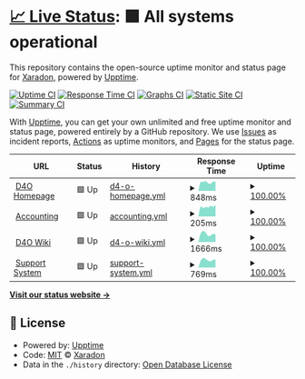 # [📈 Live Status](https://Xaradon.github.io/D4OStatus): <!--live status--> **🟩 All systems operational**

This repository contains the open-source uptime monitor and status page for [Xaradon](xaradon.de), powered by [Upptime](https://github.com/upptime/upptime).

[![Uptime CI](https://github.com/Xaradon/D4OStatus/workflows/Uptime%20CI/badge.svg)](https://github.com/upptime/upptime/actions?query=workflow%3A%22Uptime+CI%22)
[![Response Time CI](https://github.com/Xaradon/D4OStatus/workflows/Response%20Time%20CI/badge.svg)](https://github.com/upptime/upptime/actions?query=workflow%3A%22Response+Time+CI%22)
[![Graphs CI](https://github.com/Xaradon/D4OStatus/workflows/Graphs%20CI/badge.svg)](https://github.com/upptime/upptime/actions?query=workflow%3A%22Graphs+CI%22)
[![Static Site CI](https://github.com/Xaradon/D4OStatus/workflows/Static%20Site%20CI/badge.svg)](https://github.com/upptime/upptime/actions?query=workflow%3A%22Static+Site+CI%22)
[![Summary CI](https://github.com/Xaradon/D4OStatus/workflows/Summary%20CI/badge.svg)](https://github.com/upptime/upptime/actions?query=workflow%3A%22Summary+CI%22)

With [Upptime](https://upptime.js.org), you can get your own unlimited and free uptime monitor and status page, powered entirely by a GitHub repository. We use [Issues](https://github.com/Xaradon/D4OStatus/issues) as incident reports, [Actions](https://github.com/Xaradon/D4OStatus/actions) as uptime monitors, and [Pages](https://Xaradon.github.io/D4OStatus) for the status page.

<!--start: status pages-->
<!-- This summary is generated by Upptime (https://github.com/upptime/upptime) -->
<!-- Do not edit this manually, your changes will be overwritten -->
<!-- prettier-ignore -->
| URL | Status | History | Response Time | Uptime |
| --- | ------ | ------- | ------------- | ------ |
| <img alt="" src="https://favicons.githubusercontent.com/d4o.de" height="13"> [D4O Homepage](https://d4o.de) | 🟩 Up | [d4-o-homepage.yml](https://github.com/Xaradon/D4OStatus/commits/HEAD/history/d4-o-homepage.yml) | <details><summary><img alt="Response time graph" src="./graphs/d4-o-homepage/response-time-week.png" height="20"> 848ms</summary><br><a href="https://Xaradon.github.io/D4OStatus/history/d4-o-homepage"><img alt="Response time 836" src="https://img.shields.io/endpoint?url=https%3A%2F%2Fraw.githubusercontent.com%2FXaradon%2FD4OStatus%2FHEAD%2Fapi%2Fd4-o-homepage%2Fresponse-time.json"></a><br><a href="https://Xaradon.github.io/D4OStatus/history/d4-o-homepage"><img alt="24-hour response time 561" src="https://img.shields.io/endpoint?url=https%3A%2F%2Fraw.githubusercontent.com%2FXaradon%2FD4OStatus%2FHEAD%2Fapi%2Fd4-o-homepage%2Fresponse-time-day.json"></a><br><a href="https://Xaradon.github.io/D4OStatus/history/d4-o-homepage"><img alt="7-day response time 848" src="https://img.shields.io/endpoint?url=https%3A%2F%2Fraw.githubusercontent.com%2FXaradon%2FD4OStatus%2FHEAD%2Fapi%2Fd4-o-homepage%2Fresponse-time-week.json"></a><br><a href="https://Xaradon.github.io/D4OStatus/history/d4-o-homepage"><img alt="30-day response time 867" src="https://img.shields.io/endpoint?url=https%3A%2F%2Fraw.githubusercontent.com%2FXaradon%2FD4OStatus%2FHEAD%2Fapi%2Fd4-o-homepage%2Fresponse-time-month.json"></a><br><a href="https://Xaradon.github.io/D4OStatus/history/d4-o-homepage"><img alt="1-year response time 836" src="https://img.shields.io/endpoint?url=https%3A%2F%2Fraw.githubusercontent.com%2FXaradon%2FD4OStatus%2FHEAD%2Fapi%2Fd4-o-homepage%2Fresponse-time-year.json"></a></details> | <details><summary><a href="https://Xaradon.github.io/D4OStatus/history/d4-o-homepage">100.00%</a></summary><a href="https://Xaradon.github.io/D4OStatus/history/d4-o-homepage"><img alt="All-time uptime 100.00%" src="https://img.shields.io/endpoint?url=https%3A%2F%2Fraw.githubusercontent.com%2FXaradon%2FD4OStatus%2FHEAD%2Fapi%2Fd4-o-homepage%2Fuptime.json"></a><br><a href="https://Xaradon.github.io/D4OStatus/history/d4-o-homepage"><img alt="24-hour uptime 100.00%" src="https://img.shields.io/endpoint?url=https%3A%2F%2Fraw.githubusercontent.com%2FXaradon%2FD4OStatus%2FHEAD%2Fapi%2Fd4-o-homepage%2Fuptime-day.json"></a><br><a href="https://Xaradon.github.io/D4OStatus/history/d4-o-homepage"><img alt="7-day uptime 100.00%" src="https://img.shields.io/endpoint?url=https%3A%2F%2Fraw.githubusercontent.com%2FXaradon%2FD4OStatus%2FHEAD%2Fapi%2Fd4-o-homepage%2Fuptime-week.json"></a><br><a href="https://Xaradon.github.io/D4OStatus/history/d4-o-homepage"><img alt="30-day uptime 100.00%" src="https://img.shields.io/endpoint?url=https%3A%2F%2Fraw.githubusercontent.com%2FXaradon%2FD4OStatus%2FHEAD%2Fapi%2Fd4-o-homepage%2Fuptime-month.json"></a><br><a href="https://Xaradon.github.io/D4OStatus/history/d4-o-homepage"><img alt="1-year uptime 100.00%" src="https://img.shields.io/endpoint?url=https%3A%2F%2Fraw.githubusercontent.com%2FXaradon%2FD4OStatus%2FHEAD%2Fapi%2Fd4-o-homepage%2Fuptime-year.json"></a></details>
| <img alt="" src="https://favicons.githubusercontent.com/accounting.d4o-free2play.de" height="13"> [Accounting](https://accounting.d4o-free2play.de) | 🟩 Up | [accounting.yml](https://github.com/Xaradon/D4OStatus/commits/HEAD/history/accounting.yml) | <details><summary><img alt="Response time graph" src="./graphs/accounting/response-time-week.png" height="20"> 205ms</summary><br><a href="https://Xaradon.github.io/D4OStatus/history/accounting"><img alt="Response time 194" src="https://img.shields.io/endpoint?url=https%3A%2F%2Fraw.githubusercontent.com%2FXaradon%2FD4OStatus%2FHEAD%2Fapi%2Faccounting%2Fresponse-time.json"></a><br><a href="https://Xaradon.github.io/D4OStatus/history/accounting"><img alt="24-hour response time 172" src="https://img.shields.io/endpoint?url=https%3A%2F%2Fraw.githubusercontent.com%2FXaradon%2FD4OStatus%2FHEAD%2Fapi%2Faccounting%2Fresponse-time-day.json"></a><br><a href="https://Xaradon.github.io/D4OStatus/history/accounting"><img alt="7-day response time 205" src="https://img.shields.io/endpoint?url=https%3A%2F%2Fraw.githubusercontent.com%2FXaradon%2FD4OStatus%2FHEAD%2Fapi%2Faccounting%2Fresponse-time-week.json"></a><br><a href="https://Xaradon.github.io/D4OStatus/history/accounting"><img alt="30-day response time 185" src="https://img.shields.io/endpoint?url=https%3A%2F%2Fraw.githubusercontent.com%2FXaradon%2FD4OStatus%2FHEAD%2Fapi%2Faccounting%2Fresponse-time-month.json"></a><br><a href="https://Xaradon.github.io/D4OStatus/history/accounting"><img alt="1-year response time 194" src="https://img.shields.io/endpoint?url=https%3A%2F%2Fraw.githubusercontent.com%2FXaradon%2FD4OStatus%2FHEAD%2Fapi%2Faccounting%2Fresponse-time-year.json"></a></details> | <details><summary><a href="https://Xaradon.github.io/D4OStatus/history/accounting">100.00%</a></summary><a href="https://Xaradon.github.io/D4OStatus/history/accounting"><img alt="All-time uptime 100.00%" src="https://img.shields.io/endpoint?url=https%3A%2F%2Fraw.githubusercontent.com%2FXaradon%2FD4OStatus%2FHEAD%2Fapi%2Faccounting%2Fuptime.json"></a><br><a href="https://Xaradon.github.io/D4OStatus/history/accounting"><img alt="24-hour uptime 100.00%" src="https://img.shields.io/endpoint?url=https%3A%2F%2Fraw.githubusercontent.com%2FXaradon%2FD4OStatus%2FHEAD%2Fapi%2Faccounting%2Fuptime-day.json"></a><br><a href="https://Xaradon.github.io/D4OStatus/history/accounting"><img alt="7-day uptime 100.00%" src="https://img.shields.io/endpoint?url=https%3A%2F%2Fraw.githubusercontent.com%2FXaradon%2FD4OStatus%2FHEAD%2Fapi%2Faccounting%2Fuptime-week.json"></a><br><a href="https://Xaradon.github.io/D4OStatus/history/accounting"><img alt="30-day uptime 100.00%" src="https://img.shields.io/endpoint?url=https%3A%2F%2Fraw.githubusercontent.com%2FXaradon%2FD4OStatus%2FHEAD%2Fapi%2Faccounting%2Fuptime-month.json"></a><br><a href="https://Xaradon.github.io/D4OStatus/history/accounting"><img alt="1-year uptime 100.00%" src="https://img.shields.io/endpoint?url=https%3A%2F%2Fraw.githubusercontent.com%2FXaradon%2FD4OStatus%2FHEAD%2Fapi%2Faccounting%2Fuptime-year.json"></a></details>
| <img alt="" src="https://favicons.githubusercontent.com/wiki.d4o.de" height="13"> [D4O Wiki](https://wiki.d4o.de/) | 🟩 Up | [d4-o-wiki.yml](https://github.com/Xaradon/D4OStatus/commits/HEAD/history/d4-o-wiki.yml) | <details><summary><img alt="Response time graph" src="./graphs/d4-o-wiki/response-time-week.png" height="20"> 1666ms</summary><br><a href="https://Xaradon.github.io/D4OStatus/history/d4-o-wiki"><img alt="Response time 1682" src="https://img.shields.io/endpoint?url=https%3A%2F%2Fraw.githubusercontent.com%2FXaradon%2FD4OStatus%2FHEAD%2Fapi%2Fd4-o-wiki%2Fresponse-time.json"></a><br><a href="https://Xaradon.github.io/D4OStatus/history/d4-o-wiki"><img alt="24-hour response time 1150" src="https://img.shields.io/endpoint?url=https%3A%2F%2Fraw.githubusercontent.com%2FXaradon%2FD4OStatus%2FHEAD%2Fapi%2Fd4-o-wiki%2Fresponse-time-day.json"></a><br><a href="https://Xaradon.github.io/D4OStatus/history/d4-o-wiki"><img alt="7-day response time 1666" src="https://img.shields.io/endpoint?url=https%3A%2F%2Fraw.githubusercontent.com%2FXaradon%2FD4OStatus%2FHEAD%2Fapi%2Fd4-o-wiki%2Fresponse-time-week.json"></a><br><a href="https://Xaradon.github.io/D4OStatus/history/d4-o-wiki"><img alt="30-day response time 1713" src="https://img.shields.io/endpoint?url=https%3A%2F%2Fraw.githubusercontent.com%2FXaradon%2FD4OStatus%2FHEAD%2Fapi%2Fd4-o-wiki%2Fresponse-time-month.json"></a><br><a href="https://Xaradon.github.io/D4OStatus/history/d4-o-wiki"><img alt="1-year response time 1682" src="https://img.shields.io/endpoint?url=https%3A%2F%2Fraw.githubusercontent.com%2FXaradon%2FD4OStatus%2FHEAD%2Fapi%2Fd4-o-wiki%2Fresponse-time-year.json"></a></details> | <details><summary><a href="https://Xaradon.github.io/D4OStatus/history/d4-o-wiki">100.00%</a></summary><a href="https://Xaradon.github.io/D4OStatus/history/d4-o-wiki"><img alt="All-time uptime 100.00%" src="https://img.shields.io/endpoint?url=https%3A%2F%2Fraw.githubusercontent.com%2FXaradon%2FD4OStatus%2FHEAD%2Fapi%2Fd4-o-wiki%2Fuptime.json"></a><br><a href="https://Xaradon.github.io/D4OStatus/history/d4-o-wiki"><img alt="24-hour uptime 100.00%" src="https://img.shields.io/endpoint?url=https%3A%2F%2Fraw.githubusercontent.com%2FXaradon%2FD4OStatus%2FHEAD%2Fapi%2Fd4-o-wiki%2Fuptime-day.json"></a><br><a href="https://Xaradon.github.io/D4OStatus/history/d4-o-wiki"><img alt="7-day uptime 100.00%" src="https://img.shields.io/endpoint?url=https%3A%2F%2Fraw.githubusercontent.com%2FXaradon%2FD4OStatus%2FHEAD%2Fapi%2Fd4-o-wiki%2Fuptime-week.json"></a><br><a href="https://Xaradon.github.io/D4OStatus/history/d4-o-wiki"><img alt="30-day uptime 100.00%" src="https://img.shields.io/endpoint?url=https%3A%2F%2Fraw.githubusercontent.com%2FXaradon%2FD4OStatus%2FHEAD%2Fapi%2Fd4-o-wiki%2Fuptime-month.json"></a><br><a href="https://Xaradon.github.io/D4OStatus/history/d4-o-wiki"><img alt="1-year uptime 100.00%" src="https://img.shields.io/endpoint?url=https%3A%2F%2Fraw.githubusercontent.com%2FXaradon%2FD4OStatus%2FHEAD%2Fapi%2Fd4-o-wiki%2Fuptime-year.json"></a></details>
| <img alt="" src="https://favicons.githubusercontent.com/ticket.d4o.de" height="13"> [Support System](https://ticket.d4o.de/) | 🟩 Up | [support-system.yml](https://github.com/Xaradon/D4OStatus/commits/HEAD/history/support-system.yml) | <details><summary><img alt="Response time graph" src="./graphs/support-system/response-time-week.png" height="20"> 769ms</summary><br><a href="https://Xaradon.github.io/D4OStatus/history/support-system"><img alt="Response time 798" src="https://img.shields.io/endpoint?url=https%3A%2F%2Fraw.githubusercontent.com%2FXaradon%2FD4OStatus%2FHEAD%2Fapi%2Fsupport-system%2Fresponse-time.json"></a><br><a href="https://Xaradon.github.io/D4OStatus/history/support-system"><img alt="24-hour response time 483" src="https://img.shields.io/endpoint?url=https%3A%2F%2Fraw.githubusercontent.com%2FXaradon%2FD4OStatus%2FHEAD%2Fapi%2Fsupport-system%2Fresponse-time-day.json"></a><br><a href="https://Xaradon.github.io/D4OStatus/history/support-system"><img alt="7-day response time 769" src="https://img.shields.io/endpoint?url=https%3A%2F%2Fraw.githubusercontent.com%2FXaradon%2FD4OStatus%2FHEAD%2Fapi%2Fsupport-system%2Fresponse-time-week.json"></a><br><a href="https://Xaradon.github.io/D4OStatus/history/support-system"><img alt="30-day response time 725" src="https://img.shields.io/endpoint?url=https%3A%2F%2Fraw.githubusercontent.com%2FXaradon%2FD4OStatus%2FHEAD%2Fapi%2Fsupport-system%2Fresponse-time-month.json"></a><br><a href="https://Xaradon.github.io/D4OStatus/history/support-system"><img alt="1-year response time 798" src="https://img.shields.io/endpoint?url=https%3A%2F%2Fraw.githubusercontent.com%2FXaradon%2FD4OStatus%2FHEAD%2Fapi%2Fsupport-system%2Fresponse-time-year.json"></a></details> | <details><summary><a href="https://Xaradon.github.io/D4OStatus/history/support-system">100.00%</a></summary><a href="https://Xaradon.github.io/D4OStatus/history/support-system"><img alt="All-time uptime 100.00%" src="https://img.shields.io/endpoint?url=https%3A%2F%2Fraw.githubusercontent.com%2FXaradon%2FD4OStatus%2FHEAD%2Fapi%2Fsupport-system%2Fuptime.json"></a><br><a href="https://Xaradon.github.io/D4OStatus/history/support-system"><img alt="24-hour uptime 100.00%" src="https://img.shields.io/endpoint?url=https%3A%2F%2Fraw.githubusercontent.com%2FXaradon%2FD4OStatus%2FHEAD%2Fapi%2Fsupport-system%2Fuptime-day.json"></a><br><a href="https://Xaradon.github.io/D4OStatus/history/support-system"><img alt="7-day uptime 100.00%" src="https://img.shields.io/endpoint?url=https%3A%2F%2Fraw.githubusercontent.com%2FXaradon%2FD4OStatus%2FHEAD%2Fapi%2Fsupport-system%2Fuptime-week.json"></a><br><a href="https://Xaradon.github.io/D4OStatus/history/support-system"><img alt="30-day uptime 100.00%" src="https://img.shields.io/endpoint?url=https%3A%2F%2Fraw.githubusercontent.com%2FXaradon%2FD4OStatus%2FHEAD%2Fapi%2Fsupport-system%2Fuptime-month.json"></a><br><a href="https://Xaradon.github.io/D4OStatus/history/support-system"><img alt="1-year uptime 100.00%" src="https://img.shields.io/endpoint?url=https%3A%2F%2Fraw.githubusercontent.com%2FXaradon%2FD4OStatus%2FHEAD%2Fapi%2Fsupport-system%2Fuptime-year.json"></a></details>

<!--end: status pages-->

[**Visit our status website →**](https://Xaradon.github.io/D4OStatus)

## 📄 License

- Powered by: [Upptime](https://github.com/upptime/upptime)
- Code: [MIT](./LICENSE) © [Xaradon](xaradon.de)
- Data in the `./history` directory: [Open Database License](https://opendatacommons.org/licenses/odbl/1-0/)
